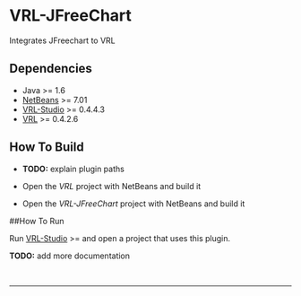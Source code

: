 VRL-JFreeChart
==============

Integrates JFreechart to VRL

## Dependencies

- Java >= 1.6 
- [NetBeans](http://netbeans.org) >= 7.01 
- [VRL-Studio](http://vrl-studio.mihosoft.eu) >= 0.4.4.3
- [VRL](https://github.com/miho/VRL) >= 0.4.2.6
 

## How To Build

- **TODO:** explain plugin paths

- Open the *VRL* project with NetBeans and build it
- Open the *VRL-JFreeChart* project with NetBeans and build it

##How To Run

Run [VRL-Studio](http://vrl-studio.mihosoft.eu) >= and open a project that uses this plugin.

**TODO:** add more documentation

<br><hr></hr>
